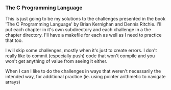 ### The C Programming Language

This is just going to be my solutions to the challenges presented in the book 'The C Programming Language' by Brian Kernighan and Dennis Ritchie. I'll put each chapter in it's own subdirectory and each challenge in a the chapter directory. I'll have a makefile for each as well as I need to practice that too.

I will skip some challenges, mostly when it's just to create errors. I don't really like to commit (especially push) code that won't compile and you won't get anything of value from seeing it either.

When I can I like to do the challenges in ways that weren't necessarily the intended way, for additional practice (ie. using pointer arithmetic to navigate arrays)
